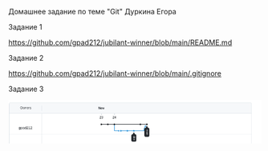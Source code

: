 Домашнее задание по теме "Git" Дуркина Егора

Задание 1

https://github.com/gpad212/jubilant-winner/blob/main/README.md


Задание 2
   
https://github.com/gpad212/jubilant-winner/blob/main/.gitignore

Задание 3

![Ответ к заданию 3](https://github.com/gpad212/8-03-hw/blob/main/img/8-03-hw.png)


